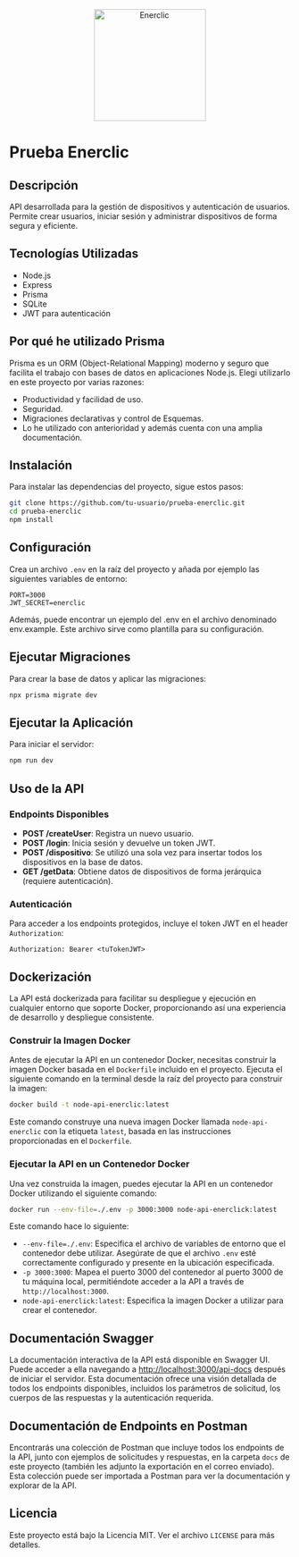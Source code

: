 <div align="center">
  <img src="https://res.cloudinary.com/dgxkfjsbz/image/upload/v1708676439/enerclic-removebg-preview_sbfjlm.png" alt="Enerclic" width="200">
</div>

# Prueba Enerclic

## Descripción

API desarrollada para la gestión de dispositivos y autenticación de usuarios. Permite crear usuarios, iniciar sesión y administrar dispositivos de forma segura y eficiente.

## Tecnologías Utilizadas

- Node.js
- Express
- Prisma
- SQLite
- JWT para autenticación

## Por qué he utilizado Prisma

Prisma es un ORM (Object-Relational Mapping) moderno y seguro que facilita el trabajo con bases de datos en aplicaciones Node.js.
Elegi utilizarlo en este proyecto por varias razones:

- Productividad y facilidad de uso.
- Seguridad.
- Migraciones declarativas y control de Esquemas.
- Lo he utilizado con anterioridad y además cuenta con una amplia documentación.

## Instalación

Para instalar las dependencias del proyecto, sigue estos pasos:

```bash
git clone https://github.com/tu-usuario/prueba-enerclic.git
cd prueba-enerclic
npm install
```

## Configuración

Crea un archivo `.env` en la raíz del proyecto y añada por ejemplo las siguientes variables de entorno:

```env
PORT=3000
JWT_SECRET=enerclic
```

Además, puede encontrar un ejemplo del .env en el archivo denominado env.example. Este archivo sirve como plantilla para su configuración.

## Ejecutar Migraciones

Para crear la base de datos y aplicar las migraciones:

```bash
npx prisma migrate dev
```

## Ejecutar la Aplicación

Para iniciar el servidor:

```bash
npm run dev
```

## Uso de la API

### Endpoints Disponibles

- **POST /createUser**: Registra un nuevo usuario.
- **POST /login**: Inicia sesión y devuelve un token JWT.
- **POST /dispositivo**: Se utilizó una sola vez para insertar todos los dispositivos en la base de datos.
- **GET /getData**: Obtiene datos de dispositivos de forma jerárquica (requiere autenticación).

### Autenticación

Para acceder a los endpoints protegidos, incluye el token JWT en el header `Authorization`:

```plaintext
Authorization: Bearer <tuTokenJWT>
```

## Dockerización

La API está dockerizada para facilitar su despliegue y ejecución en cualquier entorno que soporte Docker, proporcionando así una experiencia de desarrollo y despliegue consistente.

### Construir la Imagen Docker

Antes de ejecutar la API en un contenedor Docker, necesitas construir la imagen Docker basada en el `Dockerfile` incluido en el proyecto. Ejecuta el siguiente comando en la terminal desde la raíz del proyecto para construir la imagen:

```bash
docker build -t node-api-enerclic:latest
```

Este comando construye una nueva imagen Docker llamada `node-api-enerclic` con la etiqueta `latest`, basada en las instrucciones proporcionadas en el `Dockerfile`.

### Ejecutar la API en un Contenedor Docker

Una vez construida la imagen, puedes ejecutar la API en un contenedor Docker utilizando el siguiente comando:

```bash
docker run --env-file=./.env -p 3000:3000 node-api-enerclick:latest
```

Este comando hace lo siguiente:

- `--env-file=./.env`: Especifica el archivo de variables de entorno que el contenedor debe utilizar. Asegúrate de que el archivo `.env` esté correctamente configurado y presente en la ubicación especificada.
- `-p 3000:3000`: Mapea el puerto 3000 del contenedor al puerto 3000 de tu máquina local, permitiéndote acceder a la API a través de `http://localhost:3000`.
- `node-api-enerclick:latest`: Especifica la imagen Docker a utilizar para crear el contenedor.

## Documentación Swagger

La documentación interactiva de la API está disponible en Swagger UI. Puede acceder a ella navegando a [http://localhost:3000/api-docs](http://localhost:3000/api-docs) después de iniciar el servidor. Esta documentación ofrece una visión detallada de todos los endpoints disponibles, incluidos los parámetros de solicitud, los cuerpos de las respuestas y la autenticación requerida.

## Documentación de Endpoints en Postman

Encontrarás una colección de Postman que incluye todos los endpoints de la API, junto con ejemplos de solicitudes y respuestas, en la carpeta `docs` de este proyecto (también les adjunto la exportación en el correo enviado). Esta colección puede ser importada a Postman para ver la documentación y explorar de la API.

## Licencia

Este proyecto está bajo la Licencia MIT. Ver el archivo `LICENSE` para más detalles.
